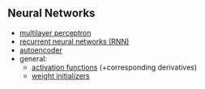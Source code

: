 ## Neural Networks
- [multilayer perceptron](mlp.md)
- [recurrent neural networks (RNN)](rnn.md)
- [autoencoder](../autoencoder/docs/autoencoder.md)
- general:
    - [activation functions](../general/docs/activation_functions.md) (+corresponding derivatives)
    - [weight initializers](../general/docs/weight_init.md)